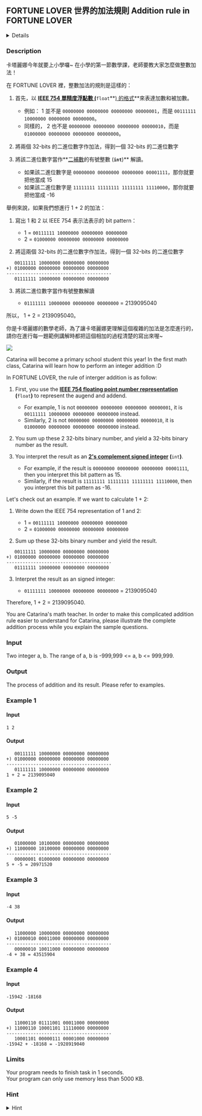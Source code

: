## FORTUNE LOVER 世界的加法規則 Addition rule in FORTUNE LOVER
<details>
<summary>Details</summary>

Level: Hard  
Tags: Expression, Basic Types, Pointers, Bitwise Operations  
Problem ID: [XrHfTlNNPo69](https://ckj.imslab.org/#/problems/XrHfTlNNPo69)  
</details>

### Description
卡塔麗娜今年就要上小學囉~ 在小學的第一節數學課，老師要教大家怎麼做整數加法！

在 FORTUNE LOVER 裡，整數加法的規則是這樣的：

1. 首先，以 **[IEEE 754 單精度浮點數 (](https://zh.wikipedia.org/zh-tw/IEEE_754)**`float`**[) 的格式](https://zh.wikipedia.org/zh-tw/IEEE_754)**來表達加數和被加數。


	* 例如： 1 並不是 `00000000 00000000 00000000 00000001`，而是 `00111111 10000000 00000000 00000000`。
	* 同樣的， 2 也不是 `00000000 00000000 00000000 00000010`，而是 `01000000 00000000 00000000 00000000`。
2. 將兩個 32-bits 的二進位數字作加法，得到一個 32-bits 的二進位數字
3. 將該二進位數字當作**[二補數](https://zh.wikipedia.org/zh-tw/%E4%BA%8C%E8%A3%9C%E6%95%B8)的有號整數 (**`int`**)** 解讀。


	* 如果該二進位數字是 `00000000 00000000 00000000 00001111`，那你就要把他當成 15
	* 如果該二進位數字是 `11111111 11111111 11111111 11110000`，那你就要把他當成 -16

舉例來說，如果我們想進行 1 + 2 的加法：

1. 寫出 1 和 2 以 IEEE 754 表示法表示的 bit pattern：


	* 1 = `00111111 10000000 00000000 00000000`
	* 2 = `01000000 00000000 00000000 00000000`
2. 將這兩個 32-bits 的二進位數字作加法，得到一個 32-bits 的二進位數字


```
   00111111 10000000 00000000 00000000
+) 01000000 00000000 00000000 00000000
---------------------------------------
   01111111 10000000 00000000 00000000
```
3. 將該二進位數字當作有號整數解讀


	* `01111111 10000000 00000000 00000000` = 2139095040

所以， 1 + 2 = 2139095040。

你是卡塔麗娜的數學老師，為了讓卡塔麗娜更理解這個複雜的加法是怎麼進行的，請你在進行每一題範例講解時都把這個相加的過程清楚的寫出來喔~

![](https://c.tenor.com/ZqSIoxyMrIIAAAAC/otome-game-bakarina.gif)



Catarina will become a primary school student this year! In the first math class, Catarina will learn how to perform an integer addition :D

In FORTUNE LOVER, the rule of interger addition is as follow:

1. First, you use the **[IEEE 754 floating point number representation](https://en.wikipedia.org/wiki/IEEE_754) (**`float`**)** to represent the augend and addend.


	* For example, 1 is not `00000000 00000000 00000000 00000001`, it is `00111111 10000000 00000000 00000000` instead.
	* Similarly, 2 is not `00000000 00000000 00000000 00000010`, it is `01000000 00000000 00000000 00000000` instead.
2. You sum up these 2 32-bits binary number, and yield a 32-bits binary number as the result.
3. You interpret the result as an **[2's complement signed integer](https://en.wikipedia.org/wiki/Two%27s_complement) (**`int`**)**.


	* For example, if the result is `00000000 00000000 00000000 00001111`, then you interpret this bit pattern as 15.
	* Similarly, if the result is `11111111 11111111 11111111 11110000`, then you interpret this bit pattern as -16.

Let's check out an example. If we want to calculate 1 + 2:

1. Write down the IEEE 754 representation of 1 and 2:


	* 1 = `00111111 10000000 00000000 00000000`
	* 2 = `01000000 00000000 00000000 00000000`
2. Sum up these 32-bits binary number and yield the result.


```
   00111111 10000000 00000000 00000000
+) 01000000 00000000 00000000 00000000
---------------------------------------
   01111111 10000000 00000000 00000000
```
3. Interpret the result as an signed integer:


	* `01111111 10000000 00000000 00000000` = 2139095040

Therefore, 1 + 2 = 2139095040.

You are Catarina's math teacher. In order to make this complicated addition rule easier to understand for Catarina, please illustrate the complete addition process while you explain the sample questions.


### Input
Two integer a, b. The range of a, b is -999,999 <= a, b <= 999,999.
### Output
The process of addition and its result. Please refer to examples.

### Example 1
#### Input
```
1 2
```
#### Output
```
   00111111 10000000 00000000 00000000
+) 01000000 00000000 00000000 00000000
---------------------------------------
   01111111 10000000 00000000 00000000
1 + 2 = 2139095040
```

### Example 2
#### Input
```
5 -5
```
#### Output
```
   01000000 10100000 00000000 00000000
+) 11000000 10100000 00000000 00000000
---------------------------------------
   00000001 01000000 00000000 00000000
5 + -5 = 20971520
```

### Example 3
#### Input
```
-4 38
```
#### Output
```
   11000000 10000000 00000000 00000000
+) 01000010 00011000 00000000 00000000
---------------------------------------
   00000010 10011000 00000000 00000000
-4 + 38 = 43515904
```

### Example 4
#### Input
```
-15942 -18168
```
#### Output
```
   11000110 01111001 00011000 00000000
+) 11000110 10001101 11110000 00000000
---------------------------------------
   10001101 00000111 00001000 00000000
-15942 + -18168 = -1928919040
```

### Limits
Your program needs to finish task in 1 seconds.  
Your program can only use memory less than 5000 KB.  

### Hint
<details>
<summary>Hint</summary>
位元操作只能作用在整數型別上面。 You can perform bitwise operation on integer type only.
</details>

